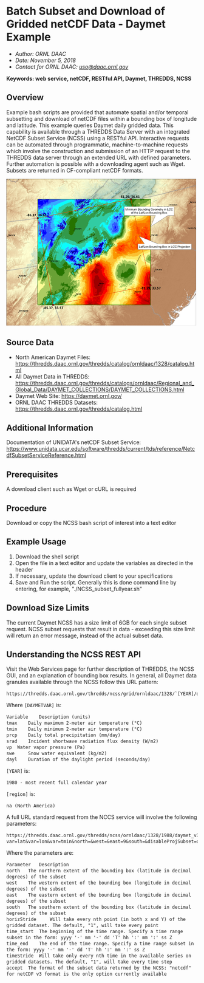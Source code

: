 # Batch Subset and Download of Gridded netCDF Data - Daymet Example

- *Author: ORNL DAAC*
- *Date: November 5, 2018*
- *Contact for ORNL DAAC: uso@daac.ornl.gov*

**Keywords: web service, netCDF, RESTful API, Daymet, THREDDS, NCSS**

## Overview

Example bash scripts are provided that automate spatial and/or temporal subsetting and download of netCDF files within a bounding box of longitude and latitude. This example queries Daymet daily gridded data. This capability is available through a THREDDS Data Server with an integrated NetCDF Subset Service (NCSS) using a RESTful API. Interactive requests can be automated through programmatic, machine-to-machine requests which involve the construction and submission of an HTTP request to the THREDDS data server through an extended URL with defined parameters. Further automation is possible with a downloading agent such as Wget. Subsets are returned in CF-compliant netCDF formats.

![NCSS in GSMNP LCC with minimum bounding geometry](NCSS_GSMNP_LCCboundingbox_withMinimumBoundingGeometry2.png)

## Source Data

- North American Daymet Files: https://thredds.daac.ornl.gov/thredds/catalog/ornldaac/1328/catalog.html
- All Daymet Data in THREDDS: https://thredds.daac.ornl.gov/thredds/catalogs/ornldaac/Regional_and_Global_Data/DAYMET_COLLECTIONS/DAYMET_COLLECTIONS.html
- Daymet Web Site: https://daymet.ornl.gov/
- ORNL DAAC THREDDS Datasets: https://thredds.daac.ornl.gov/thredds/catalog.html

## Additional Information

Documentation of UNIDATA's netCDF Subset Service: https://www.unidata.ucar.edu/software/thredds/current/tds/reference/NetcdfSubsetServiceReference.html

## Prerequisites

A download client such as Wget or cURL is required

## Procedure

Download or copy the NCSS bash script of interest into a text editor

## Example Usage

1. Download the shell script
2. Open the file in a text editor and update the variables as directed in the header
3. If necessary, update the download client to your specifications
4. Save and Run the script. Generally this is done command line by entering, for example, "./NCSS_subset_fullyear.sh"

## Download Size Limits

The current Daymet NCSS has a size limit of 6GB for each single subset request. NCSS subset requests that result in data - exceeding this size limit will return an error message, instead of the actual subset data.

## Understanding the NCSS REST API

Visit the Web Services page for further description of THREDDS, the NCSS GUI, and an explanation of bounding box results.
In general, all Daymet data granules available through the NCSS follow this URL pattern:

    https://thredds.daac.ornl.gov/thredds/ncss/grid/ornldaac/1328/`[YEAR]/daymet_v3_[DAYMETVAR]_[YEAR]_[region].nc4

Where `[DAYMETVAR]` is:

    Variable 	Description (units)
    tmax 	Daily maximum 2-meter air temperature (°C)
    tmin 	Daily minimum 2-meter air temperature (°C)
    prcp 	Daily total precipitation (mm/day)
    srad 	Incident shortwave radiation flux density (W/m2)
    vp 	Water vapor pressure (Pa)
    swe 	Snow water equivalent (kg/m2)
    dayl 	Duration of the daylight period (seconds/day)

`[YEAR]` is:

    1980 - most recent full calendar year

`[region]` is:

    na (North America)

A full URL standard request from the NCCS service will involve the following parameters:

    https://thredds.daac.ornl.gov/thredds/ncss/ornldaac/1328/1988/daymet_v3_[DAYMETVAR]_[YEAR]_[region].nc4?var=lat&var=lon&var=tmin&north=&west=&east=9&south=&disableProjSubset=on&horizStride=1&time_start=Z&time_end=&timeStride=&accept=netcdf

Where the parameters are:

    Parameter 	Description
    north 	The northern extent of the bounding box (latitude in decimal degrees) of the subset
    west 	The western extent of the bounding box (longitude in decimal degrees) of the subset
    east 	The eastern extent of the bounding box (longitude in decimal degrees) of the subset
    south 	The southern extent of the bounding box (latitude in decimal degrees) of the subset
    horizStride 	Will take every nth point (in both x and Y) of the gridded dataset. The default, "1", will take every point
    time_start 	The beginning of the time range. Specify a time range subset in the form: yyyy '-' mm '-' dd 'T' hh ':' mm ':' ss Z
    time_end 	The end of the time range. Specify a time range subset in the form: yyyy '-' mm '-' dd 'T' hh ':' mm ':' ss Z
    timeStride 	Will take only every nth time in the available series on gridded datasets. The default, "1", will take every time step
    accept 	The format of the subset data returned by the NCSS: "netcdf" for netCDF v3 format is the only option currently available
